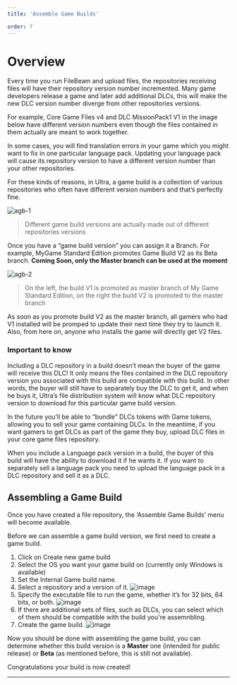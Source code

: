 ```yaml
---
title: 'Assemble Game Builds'

order: 7
---
```


# Overview

Every time you run FileBeam and upload files, the repositories receiving files will have their repository version number incremented. Many game developers release a game and later add additional DLCs, this will make the new DLC version number diverge from other repositories versions.

For example, Core Game Files v4 and DLC MissionPack1 V1 in the image below have different version numbers even though the files contained in them actually are meant to work together.

In some cases, you will find translation errors in your game which you might want to fix in one particular language pack. Updating your language pack will cause its repository version to have a different version number than your other repositories.

For these kinds of reasons, in Ultra, a game build is a collection of various repositories who often have different version numbers and that’s perfectly fine.

![agb-1](/images/gdc/agb-1.png)
> Different game build versions are actually made out of different repositories versions

Once you have a “game build version” you can assign it a Branch. For example, MyGame Standard Edition promotes Game Build V2 as its Beta branch. **Coming Soon, only the Master branch can be used at the moment**

![agb-2](/images/gdc/agb-2.png)
> On the left, the build V1 is promoted as master branch of My Game Standard Edition, on the right the build V2 is promoted to the master branch

As soon as you promote build V2 as the master branch, all gamers who had V1 installed will be promped to update their next time they try to launch it. Also, from here on, anyone who installs the game will directly get V2 files.

### Important to know

Including a DLC repository in a build doesn’t mean the buyer of the game will receive this DLC! It only means the files contained in the DLC repository version you associated with this build are compatible with this build. In other words, the buyer will still have to separately buy the DLC to get it, and when he buys it, Ultra’s file distribution system will know what DLC repository version to download for this particular game build version.

In the future you’ll be able to “bundle” DLCs tokens with Game tokens, allowing you to sell your game containing DLCs. In the meantime, if you want gamers to get DLCs as part of the game they buy, upload DLC files in your core game files repository.

When you include a Language pack version in a build, the buyer of this build will have the ability to download it if he wants it. If you want to separately sell a language pack you need to upload the language pack in a DLC repository and sell it as a DLC.

## Assembling a Game Build

Once you have created a file repository, the ‘Assemble Game Builds’ menu will become available.

Before we can assemble a game build version, we first need to create a game build.

1.  Click on Create new game build
2.  Select the OS you want your game build on (currently only Windows is available)
3.  Set the Internal Game build name.
4.  Select a repository and a version of it.
![image](https://github.com/Tomas-Cucit/docs-blockchain/assets/140004349/41ff1220-eb33-4836-9d03-777f2685134d)
5.  Specify the executable file to run the game, whether it’s for 32 bits, 64 bits, or both.
![image](https://github.com/Tomas-Cucit/docs-blockchain/assets/140004349/27ec3e43-ad69-4295-81ec-0cb22874c2e5)
6.  If there are additional sets of files, such as DLCs, you can select which of them should be compatible with the build you're assemnbling.
7.  Create the game build.
![image](https://github.com/Tomas-Cucit/docs-blockchain/assets/140004349/17e5de82-fdb5-4c50-93a0-ec74666fc4e1)

Now you should be done with assembling the game build, you can determine whether this build version is a **Master** one (intended for public release) or **Beta** (as mentioned before, this is still not available).

Congratulations your build is now created!

---
